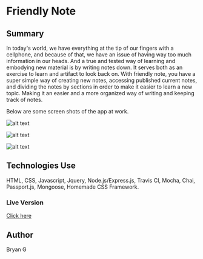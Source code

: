 # Friendly Note

## Summary 

In today's world, we have everything at the tip of our fingers with a cellphone, and because of that, we have an issue of having way too
much information in our heads. And a true and tested way of learning and embodying new material is by writing notes down. It serves 
both as an exercise to learn and artifact to look back on. With friendly note, you have a super simple way of creating new notes, 
accessing published current notes, and dividing the notes by sections in order to make it easier to learn a new topic. Making it an easier
and a more organized way of writing and keeping track of notes. 

Below are some screen shots of the app at work. 

![alt text](https://github.com/bryg217/friendly-note/blob/master/screenshots/Screenshot%20(109).png)

![alt text](https://github.com/bryg217/friendly-note/blob/master/screenshots/IMG_4371%20(2).PNG)

![alt text](https://github.com/bryg217/friendly-note/blob/master/screenshots/IMG_4370.PNG)

## Technologies Use

HTML, CSS, Javascript, Jquery, Node.js/Express.js, Travis CI, Mocha, Chai, Passport.js, Mongoose, Homemade CSS Framework.

### Live Version 

[Click here](https://vast-mesa-45606.herokuapp.com/)

## Author

Bryan G
